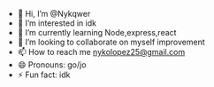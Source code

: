 - 👋 Hi, I’m @Nykqwer
- 👀 I’m interested in idk
- 🌱 I’m currently learning Node,express,react
- 💞️ I’m looking to collaborate on myself improvement
- 📫 How to reach me nykolopez25@gmail.com
- 😄 Pronouns: go/jo
- ⚡ Fun fact: idk

<!---
Nykqwer/Nykqwer is a ✨ special ✨ repository because its `README.md` (this file) appears on your GitHub profile.
You can click the Preview link to take a look at your changes.
--->

